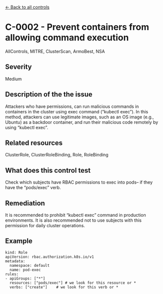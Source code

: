 [← Back to all controls](index.md)

# C-0002 - Prevent containers from allowing command execution

AllControls, MITRE, ClusterScan, ArmoBest, NSA

## Severity

Medium

## Description of the the issue

Attackers who have permissions, can run malicious commands in containers in the cluster using exec command (“kubectl exec”). In this method, attackers can use legitimate images, such as an OS image (e.g., Ubuntu) as a backdoor container, and run their malicious code remotely by using “kubectl exec”.

## Related resources

ClusterRole, ClusterRoleBinding, Role, RoleBinding

## What does this control test

Check which subjects have RBAC permissions to exec into pods– if they have the “pods/exec” verb.

## Remediation

It is recommended to prohibit “kubectl exec” command in production environments. It is also recommended not to use subjects with this permission for daily cluster operations.

## Example

```
kind: Role
apiVersion: rbac.authorization.k8s.io/v1
metadata:
  namespace: default
  name: pod-exec
rules:
- apiGroups: ["*"]
  resources: ["pods/exec"] # we look for this resource or *
  verbs: ["create"]	   # we look for this verb or *
```
